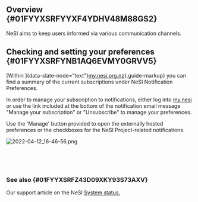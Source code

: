 Overview {#01FYYXSRFYYXF4YDHV48M88GS2}
--------

NeSI aims to keep users informed via various communication channels. 

Checking and setting your preferences {#01FYYXSRFYNB1AQ6EVMY0GRVV5}
-------------------------------------

[Within
]{data-slate-node="text"}[my.nesi.org.nz](https://my.nesi.org.nz/account/preference){.guide-markup}
you can find a summary of the current subscriptions under NeSI
Notification Preferences. 

In order to manage your subscription to notifications, either log into
[my.nesi](https://my.nesi.org.nz/account/preference) or use the link
included at the bottom of the notification email message \"Manage your
subscription\" or \"Unsubscribe\" to manage your preferences.

Use the \'Manage\' button provided to open the externally hosted
preferences or the checkboxes for the NeSI Project-related
notifications.

![2022-04-12\_16-46-56.png](https://support.nesi.org.nz/hc/article_attachments/4657584659343/2022-04-12_16-46-56.png)

 

 

### See also {#01FYYXSRFZ43D09XKY93S73AXV}

Our support article on the NeSI [System
status.](https://support.nesi.org.nz/hc/en-gb/articles/360000751636)
